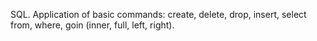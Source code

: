 SQL. Application of basic commands: create, delete, drop, insert, select from, where, goin (inner, full, left, right).
